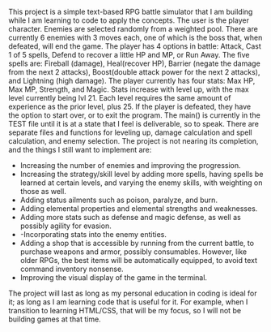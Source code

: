This project is a simple text-based RPG battle simulator that I am building while I am learning to code to apply the concepts.
The user is the player character.
Enemies are selected randomly from a weighted pool. There are currently 6 enemies with 3 moves each, one of which is the boss that, when defeated, will end the game.
The player has 4 options in battle: Attack, Cast 1 of 5 spells, Defend to recover a little HP and MP, or Run Away.
The five spells are: Fireball (damage), Heal(recover HP), Barrier (negate the damage from the next 2 attacks), Boost(double attack power for the next 2 attacks), and Lightning (high damage).
The player currently has four stats: Max HP, Max MP, Strength, and Magic. Stats increase with level up, with the max level currently being lvl 21. Each level requires the same amount of experience as the prior level, plus 25.
If the player is defeated, they have the option to start over, or to exit the program.
The main() is currently in the TEST file until it is at a state that I feel is deliverable, so to speak.
There are separate files and functions for leveling up, damage calculation and spell calculation, and enemy selection.
The project is not nearing its completion, and the things I still want to implement are:
- Increasing the number of enemies and improving the progression.
- Increasing the strategy/skill level by adding more spells, having spells be learned at certain levels, and varying the enemy skills, with weighting on those as well.
- Adding status ailments such as poison, paralyze, and burn.
- Adding elemental properties and elemental strengths and weaknesses.
- Adding more stats such as defense and magic defense, as well as possibly agility for evasion.
- -Incorporating stats into the enemy entities.
- Adding a shop that is accessible by running from the current battle, to purchase weapons and armor, possibly consumables. However, like older RPGs, the best items will be automatically equipped, to avoid text command inventory nonsense.
- Improving the visual display of the game in the terminal.

The project will last as long as my personal education in coding is ideal for it; as long as I am learning code that is useful for it. For example, when I transition to learning HTML/CSS, that will be my focus, so I will not be building games at that time.
